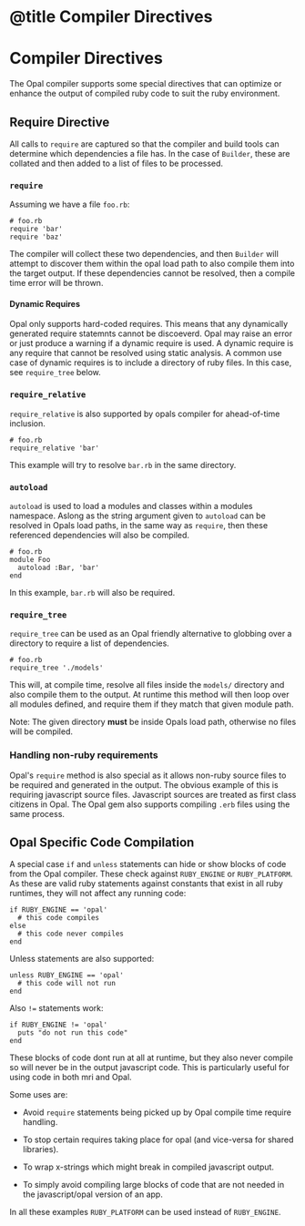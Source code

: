 # @title Compiler Directives

# Compiler Directives

The Opal compiler supports some special directives that can optimize or
enhance the output of compiled ruby code to suit the ruby environment.

## Require Directive

All calls to `require` are captured so that the compiler and build tools
can determine which dependencies a file has. In the case of `Builder`,
these are collated and then added to a list of files to be processed.

### `require`

Assuming we have a file `foo.rb`:

    # foo.rb
    require 'bar'
    require 'baz'

The compiler will collect these two dependencies, and then `Builder`
will attempt to discover them within the opal load path to also compile
them into the target output. If these dependencies cannot be resolved,
then a compile time error will be thrown.

#### Dynamic Requires

Opal only supports hard-coded requires. This means that any dynamically
generated require statemnts cannot be discoeverd. Opal may raise an
error or just produce a warning if a dynamic require is used. A dynamic
require is any require that cannot be resolved using static analysis. A
common use case of dynamic requires is to include a directory of ruby
files. In this case, see `require_tree` below.

### `require_relative`

`require_relative` is also supported by opals compiler for ahead-of-time
inclusion.

    # foo.rb
    require_relative 'bar'

This example will try to resolve `bar.rb` in the same directory.

### `autoload`

`autoload` is used to load a modules and classes within a modules
namespace. Aslong as the string argument given to `autoload` can be
resolved in Opals load paths, in the same way as `require`, then these
referenced dependencies will also be compiled.

    # foo.rb
    module Foo
      autoload :Bar, 'bar'
    end

In this example, `bar.rb` will also be required.

### `require_tree`

`require_tree` can be used as an Opal friendly alternative to globbing
over a directory to require a list of dependencies.

    # foo.rb
    require_tree './models'

This will, at compile time, resolve all files inside the `models/`
directory and also compile them to the output. At runtime this method
will then loop over all modules defined, and require them if they match
that given module path.

Note: The given directory **must** be inside Opals load path, otherwise
no files will be compiled.

### Handling non-ruby requirements

Opal's `require` method is also special as it allows non-ruby source
files to be required and generated in the output. The obvious example of
this is requiring javascript source files. Javascript sources are
treated as first class citizens in Opal. The  Opal gem also supports
compiling `.erb` files using the same process.

## Opal Specific Code Compilation

A special case `if` and `unless` statements can hide or show blocks of
code from the Opal compiler. These check against `RUBY_ENGINE` or
`RUBY_PLATFORM`. As these are valid ruby statements against constants
that exist in all ruby runtimes, they will not affect any running code:

    if RUBY_ENGINE == 'opal'
      # this code compiles
    else
      # this code never compiles
    end

Unless statements are also supported:

    unless RUBY_ENGINE == 'opal'
      # this code will not run
    end

Also `!=` statements work:

    if RUBY_ENGINE != 'opal'
      puts "do not run this code"
    end

These blocks of code dont run at all at runtime, but they also never
compile so will never be in the output javascript code. This is
particularly useful for using code in both mri and Opal.

Some uses are:

  * Avoid `require` statements being picked up by Opal compile time
    require handling.

  * To stop certain requires taking place for opal (and vice-versa for
    shared libraries).

  * To wrap x-strings which might break in compiled javascript output.

  * To simply avoid compiling large blocks of code that are not needed
    in the javascript/opal version of an app.

In all these examples `RUBY_PLATFORM` can be used instead of
`RUBY_ENGINE`.
